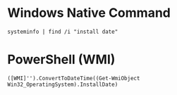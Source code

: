 # Windows Native Command
```
systeminfo | find /i "install date"
```

# PowerShell (WMI)
```
([WMI]'').ConvertToDateTime((Get-WmiObject Win32_OperatingSystem).InstallDate)
```
